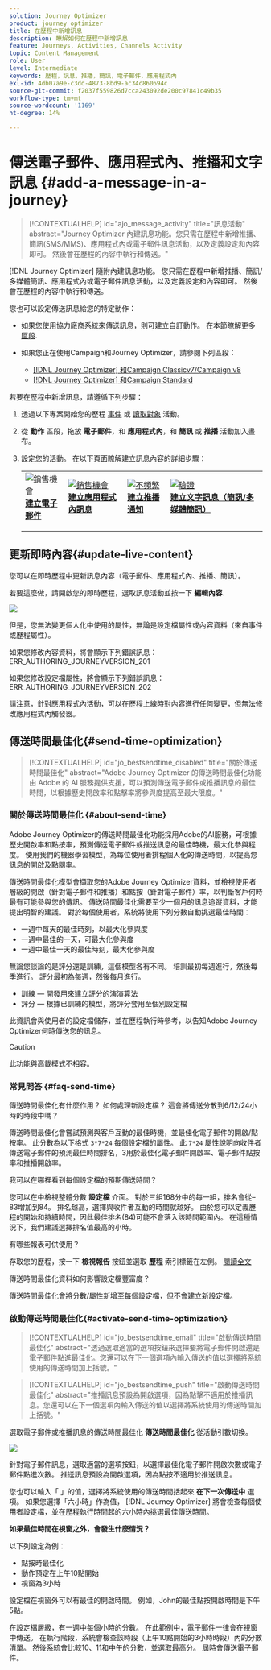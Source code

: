 ```yaml
---
solution: Journey Optimizer
product: journey optimizer
title: 在歷程中新增訊息
description: 瞭解如何在歷程中新增訊息
feature: Journeys, Activities, Channels Activity
topic: Content Management
role: User
level: Intermediate
keywords: 歷程，訊息，推播，簡訊，電子郵件，應用程式內
exl-id: 4db07a9e-c3dd-4873-8bd9-ac34c860694c
source-git-commit: f2037f559826d7cca243092de200c97841c49b35
workflow-type: tm+mt
source-wordcount: '1169'
ht-degree: 14%

---
```


# 傳送電子郵件、應用程式內、推播和文字訊息 {#add-a-message-in-a-journey}

>[!CONTEXTUALHELP]
>id="ajo_message_activity"
>title="訊息活動"
>abstract="Journey Optimizer 內建訊息功能。您只需在歷程中新增推播、簡訊(SMS/MMS)、應用程式內或電子郵件訊息活動，以及定義設定和內容即可。 然後會在歷程的內容中執行和傳送。"

[!DNL Journey Optimizer] 隨附內建訊息功能。 您只需在歷程中新增推播、簡訊/多媒體簡訊、應用程式內或電子郵件訊息活動，以及定義設定和內容即可。 然後會在歷程的內容中執行和傳送。

您也可以設定傳送訊息給您的特定動作：

* 如果您使用協力廠商系統來傳送訊息，則可建立自訂動作。 在本節瞭解更多 [區段](../action/action.md).

* 如果您正在使用Campaign和Journey Optimizer，請參閱下列區段：

   * [[!DNL Journey Optimizer] 和Campaign Classicv7/Campaign v8](../action/acc-action.md)
   * [[!DNL Journey Optimizer] 和Campaign Standard](../action/acs-action.md)

若要在歷程中新增訊息，請遵循下列步驟：

1. 透過以下專案開始您的歷程 [事件](general-events.md) 或 [讀取對象](read-audience.md) 活動。

1. 從 **動作** 區段，拖放 **電子郵件**，和 **應用程式內**，和 **簡訊** 或 **推播** 活動加入畫布。

1. 設定您的活動。 在以下頁面瞭解建立訊息內容的詳細步驟：

   <table style="table-layout:fixed">
   <tr style="border: 0;">
   <td>
   <a href="../email/create-email.md">
   <img alt="銷售機會" src="../assets/do-not-localize/email.jpg">
   </a>
   <div><a href="../email/create-email.md"><strong>建立電子郵件</strong>
   </div>
   <p>
   </td>
   <td>
   <a href="../in-app/create-in-app.md">
   <img alt="銷售機會" src="../assets/do-not-localize/in-app.jpg">
   </a>
   <div><a href="../in-app/create-in-app.md"><strong>建立應用程式內訊息</strong>
   </div>
   <p>
   </td>
   <td>
   <a href="../push/create-push.md">
   <img alt="不頻繁" src="../assets/do-not-localize/push.jpg">
   </a>
   <div>
   <a href="../push/create-push.md"><strong>建立推播通知<strong></a>
   </div>
   <p>
   </td>
   <td>
   <a href="../sms/create-sms.md">
   <img alt="驗證" src="../assets/do-not-localize/sms.jpg">
   </a>
   <div>
   <a href="../sms/create-sms.md"><strong>建立文字訊息（簡訊/多媒體簡訊）</strong></a>
   </div>
   <p>
   </td>
   </tr>
   </table>

## 更新即時內容{#update-live-content}

您可以在即時歷程中更新訊息內容（電子郵件、應用程式內、推播、簡訊）。

若要這麼做，請開啟您的即時歷程，選取訊息活動並按一下 **編輯內容**.

![](assets/add-a-message2.png)

但是，您無法變更個人化中使用的屬性，無論是設定檔屬性或內容資料（來自事件或歷程屬性）。

如果您修改內容資料，將會顯示下列錯誤訊息： ERR_AUTHORING_JOURNEYVERSION_201

如果您修改設定檔屬性，將會顯示下列錯誤訊息：ERR_AUTHORING_JOURNEYVERSION_202

請注意，針對應用程式內活動，可以在歷程上線時對內容進行任何變更，但無法修改應用程式內觸發器。

## 傳送時間最佳化{#send-time-optimization}

>[!CONTEXTUALHELP]
>id="jo_bestsendtime_disabled"
>title="關於傳送時間最佳化"
>abstract="Adobe Journey Optimizer 的傳送時間最佳化功能由 Adobe 的 AI 服務提供支援，可以預測傳送電子郵件或推播訊息的最佳時間，以根據歷史開啟率和點擊率將參與度提高至最大限度。"

### 關於傳送時間最佳化 {#about-send-time}

Adobe Journey Optimizer的傳送時間最佳化功能採用Adobe的AI服務，可根據歷史開啟率和點按率，預測傳送電子郵件或推送訊息的最佳時機，最大化參與程度。 使用我們的機器學習模型，為每位使用者排程個人化的傳送時間，以提高您訊息的開啟及點閱率。

傳送時間最佳化模型會擷取您的Adobe Journey Optimizer資料，並檢視使用者層級的開啟（針對電子郵件和推播）和點按（針對電子郵件）率，以判斷客戶何時最有可能參與您的傳訊。 傳送時間最佳化需要至少一個月的訊息追蹤資料，才能提出明智的建議。 對於每個使用者，系統將使用下列分數自動挑選最佳時間：

* 一週中每天的最佳時刻，以最大化參與度
* 一週中最佳的一天，可最大化參與度
* 一週中最佳一天的最佳時刻，最大化參與度

無論您談論的是評分還是訓練，這個模型各有不同。 培訓最初每週進行，然後每季進行。 評分最初為每週，然後每月進行。

* 訓練 — 開發用來建立評分的演演算法
* 評分 — 根據已訓練的模型，將評分套用至個別設定檔

此資訊會與使用者的設定檔儲存，並在歷程執行時參考，以告知Adobe Journey Optimizer何時傳送您的訊息。

>[!CAUTION]
>
>此功能與高載模式不相容。

### 常見問答 {#faq-send-time}

傳送時間最佳化有什麼作用？ 如何處理新設定檔？ 這會將傳送分散到6/12/24小時的時段中嗎？

傳送時間最佳化會嘗試預測與客戶互動的最佳時機，並最佳化電子郵件的開啟/點按率。 此分數為以下格式 `3*7*24` 每個設定檔的屬性。 此 `7*24` 屬性說明向收件者傳送電子郵件的預測最佳時間排名，3用於最佳化電子郵件開啟率、電子郵件點按率和推播開啟率。

我可以在哪裡看到每個設定檔的預期傳送時間？

您可以在中檢視整體分數 **設定檔** 介面。 對於三組168分中的每一組，排名會從–83增加到84。 排名越高，選擇與收件者互動的時間就越好。 由於您可以定義歷程的開始和持續時間，因此最佳排名(84)可能不會落入該時間範圍內。 在這種情況下，我們建議選擇排名值最高的小時。

有哪些報表可供使用？

存取您的歷程，按一下 **檢視報告** 按鈕並選取 **歷程** 索引標籤在左側。 [閱讀全文](../reports/journey-global-report.md)

傳送時間最佳化資料如何影響設定檔豐富度？

傳送時間最佳化會將分數/屬性新增至每個設定檔，但不會建立新設定檔。

### 啟動傳送時間最佳化{#activate-send-time-optimization}

>[!CONTEXTUALHELP]
>id="jo_bestsendtime_email"
>title="啟動傳送時間最佳化"
>abstract="透過選取適當的選項按鈕來選擇要將電子郵件開啟還是電子郵件點進最佳化。您還可以在下一個選項內輸入傳送的值以選擇將系統使用的傳送時間加上括號。"

>[!CONTEXTUALHELP]
>id="jo_bestsendtime_push"
>title="啟動傳送時間最佳化"
>abstract="推播訊息預設為開啟選項，因為點擊不適用於推播訊息。您還可以在下一個選項內輸入傳送的值以選擇將系統使用的傳送時間加上括號。"

選取電子郵件或推播訊息的傳送時間最佳化 **傳送時間最佳化** 從活動引數切換。

![](../building-journeys/assets/jo-message5.png)

針對電子郵件訊息，選取適當的選項按鈕，以選擇最佳化電子郵件開啟次數或電子郵件點進次數。 推送訊息預設為開啟選項，因為點按不適用於推送訊息。

您也可以輸入「 」的值，選擇將系統使用的傳送時間括起來 **在下一次傳送中** 選項。 如果您選擇「六小時」作為值， [!DNL Journey Optimizer] 將會檢查每個使用者設定檔，並在歷程執行時間起的六小時內挑選最佳傳送時間。

**如果最佳時間在視窗之外，會發生什麼情況？**

以下列設定為例：

* 點按時最佳化
* 動作預定在上午10點開始
* 視窗為3小時

設定檔在視窗外可以有最佳的開啟時間。 例如，John的最佳點按開啟時間是下午5點。

在設定檔層級，有一週中每個小時的分數。 在此範例中，電子郵件一律會在視窗中傳送。 在執行階段，系統會檢查該時段（上午10點開始的3小時時段）內的分數清單。 然後系統會比較10、11和中午的分數，並選取最高分。 屆時會傳送電子郵件。
